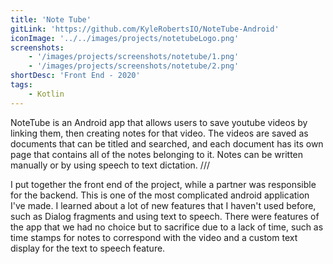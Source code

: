 ```yaml
---
title: 'Note Tube'
gitLink: 'https://github.com/KyleRobertsIO/NoteTube-Android'
iconImage: '../../images/projects/notetubeLogo.png'
screenshots:
    - '/images/projects/screenshots/notetube/1.png'
    - '/images/projects/screenshots/notetube/2.png'
shortDesc: 'Front End - 2020'
tags:
    - Kotlin
---
```


NoteTube is an Android app that allows users to save youtube videos by linking them, then creating notes for that video. The videos are saved as documents that can be titled and searched, and each document has its own page that contains all of the notes belonging to it. Notes can be written manually or by using speech to text dictation. /// 

I put together the front end of the project, while a partner was responsible for the backend. This is one of the most complicated android application I've made. I learned about a lot of new features that I haven't used before, such as Dialog fragments and using text to speech. There were features of the app that we had no choice but to sacrifice due to a lack of time, such as time stamps for notes to correspond with the video and a custom text display for the text to speech feature. 